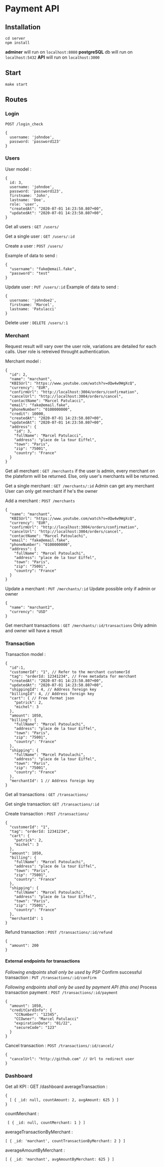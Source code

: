 # Payment API


## Installation
```
cd server
npm install
```

__adminer__ will run on `localhost:8080`
__postgreSQL__ db will run on `localhost:5432`
__API__ will run on `localhost:3000`

## Start
```make start```

## Routes

### Login
`POST /login_check`
```
{
  username: 'johndoe',
  password: 'password123'
}
```

### Users
User model :
```
{
  id: 3,
  username: 'johndoe',
  password: 'password123',
  firstname: 'John',
  lastname: 'Doe',
  role: 'user',
  "createdAt": "2020-07-01 14:23:50.807+00",
  "updatedAt": "2020-07-01 14:23:50.807+00",
}
```

Get all users : `GET /users/`

Get a single user : `GET /users/:id`

Create a user : `POST /users/`

Example of data to send :
```
{
  "username": "fake@email.fake",
  "password": "test"
}
```

Update user : `PUT /users/:id`
Example of data to send :
```
{
  username: 'johndoe2',
  firstname: 'Marcel',
  lastname: 'Patulacci'
}
```

Delete user : `DELETE /users/:1`

### Merchant
Request result will vary over the user role, variations are detailed for each calls.
User role is retreived throught authentication.

Merchant model :
```
{
  "id": 2,
  "name": "marchant",
  "KBISUrl": "https://www.youtube.com/watch?v=dQw4w9WgXcQ",
  "currency": "EUR",
  "confirmUrl": "http://localhost:3004/orders/confirmation",
  "cancelUrl": "http://localhost:3004/orders/cancel",
  "contactName": "Marcel Patulacci",
  "email": "fake@email.fake",
  "phoneNumber": "0100000000",
  "credit": 10000,
  "createdAt": "2020-07-01 14:23:50.807+00",
  "updatedAt": "2020-07-01 14:23:50.807+00",
  "address": {
    "id": 3,
    "fullName": "Marcel Patulacci",
    "address": "place de la tour Eiffel",
    "town": "Paris",
    "zip": "75001",
    "country": "France"
  }
}
```

Get all merchant : `GET /merchants`
if the user is admin, every merchant on the plateform will be returned. Else, only user's merchants will be returned.


Get a single merchant : `GET /merchants/:id`
Admin can get any merchant
User can only get merchant if he's the owner


Add a merchant : `POST /merchants`
```
{
  "name": "marchant",
  "KBISUrl": "https://www.youtube.com/watch?v=dQw4w9WgXcQ",
  "currency": "EUR",
  "confirmUrl": "http://localhost:3004/orders/confirmation",
  "cancelUrl": "http://localhost:3004/orders/cancel",
  "contactName": "Marcel Patoulachi",
  "email": "fake@email.fake",
  "phoneNumber": "0100000000",
  "address": {
    "fullName": "Marcel Patoulachi",
    "address": "place de la tour Eiffel",
    "town": "Paris",
    "zip": "75001",
    "country": "France"
  }
}
```

Update a merchant : `PUT /merchants/:id`
Update possible only if admin or owner
```
{
  "name": "marchant2",
  "currency": "USD"
}
```

Get merchant transactions : `GET /merchants/:id/transactions`
Only admin and owner will have a result

### Transaction
Transaction model :
```
{
  "id":1,
  "customerId": "1", // Refer to the merchant customerId
  "tag": "orderId: 12341234", // Free metadata for merchant
  "createdAt": "2020-07-01 14:23:50.807+00",
  "updatedAt": "2020-07-01 14:23:50.807+00",
  "shippingId": 4, // Address foreign key
  "billingId": 4, // Address foreign key
  "cart": { // Free format json
    "patrick": 2,
    "michel": 3
  },
  "amount": 1050,
  "billing": {
    "fullName": "Marcel Patoulachi",
    "address": "place de la tour Eiffel",
    "town": "Paris",
    "zip": "75001",
    "country": "France"
  },
  "shipping": {
    "fullName": "Marcel Patoulachi",
    "address": "place de la tour Eiffel",
    "town": "Paris",
    "zip": "75001",
    "country": "France"
  },
  "merchantId": 1 // Address foreign key
}
```

Get all transactions : `GET /transactions/`

Get single transaction: `GET /transactions/:id`

Create transaction : `POST /transactions/`
```
{
  "customerId": "1",
  "tag": "orderId: 12341234",
  "cart": {
    "patrick": 2,
    "michel": 3
  },
  "amount": 1050,
  "billing": {
    "fullName": "Marcel Patoulachi",
    "address": "place de la tour Eiffel",
    "town": "Paris",
    "zip": "75001",
    "country": "France"
  },
  "shipping": {
    "fullName": "Marcel Patoulachi",
    "address": "place de la tour Eiffel",
    "town": "Paris",
    "zip": "75001",
    "country": "France"
  },
  "merchantId": 1
}
```

Refund transaction : `POST /transactions/:id/refund`
```
{
  "amount": 200
}
```
#### External endpoints for transactions
*Following endpoints shall only be used by PSP*
Confirm successful transaction : `PUT /transactions/:id/confirm`

*Following endpoints shall only be used by payment API (this one)*
Process transaction payment : `POST /transactions/:id/payment`
```
{
  "amount": 1050,
  "creditCardInfo": {
    "CCNumber": "12345",
    "CCOwner": "Marcel Patulacci"
    "expirationDate": "01/22",
    "secureCode": "123"
  }
}
```
Cancel transaction : `POST /transactions/:id/cancel/`
```
{
  "cancelUrl": "http://github.com" // Url to redirect user
}
```
### Dashboard
Get all KPI : GET /dashboard
averageTransaction :
```
{
  [ { _id: null, countAmount: 2, avgAmount: 625 } ]
}
```
countMerchant : 
```
 [ { _id: null, countMerchant: 1 } ]
```
averageTransactionByMerchant : 
```
[ { _id: 'marchant', countTransactionByMerchant: 2 } ]
```
averageAmountByMerchant : 
```
[ { _id: 'marchant', avgAmountByMerchant: 625 } ]
```


